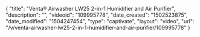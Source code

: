 {
    "title": "Venta&reg; Airwasher LW25 2-in-1 Humidifier and Air Purifier",
    "description": "",
    "videoid": "109995778",
    "date_created": "1502523875",
    "date_modified": "1504247454",
    "type": "captivate",
    "layout": "video",
    "url": "\/v\/venta-airwasher-lw25-2-in-1-humidifier-and-air-purifier\/109995778"
}